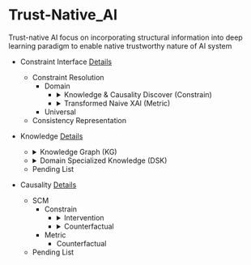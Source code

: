 Trust-Native_AI
===
Trust-native AI focus on incorporating structural information into deep learning paradigm to enable native trustworthy nature of AI system

* Constraint Interface [Details](ConstraintInterface.md "The interface for trust-Native-AI framework to obtain domain-specific or universal trustworthy constraints, providing consistency representation, constraint resolution and other functions")
  * Constraint Resolution
    * Domain
      * <details><summary>Knowledge & Causality Discover (Constrain)</summary>
         - Knowledge form Neural Language<br>
         - Knowledge Graph Discover<br>
         - Causality Discover
        </details>
      * <details><summary>Transformed Naive XAI (Metric)</summary>
         - 
        </details>
    * Universal
  * Consistency Representation

* Knowledge [Details](Knowledge.md "As one of the base solutions of the trust-Native-AI framework, providing solutions for different forms of knowledge as 'Constrain' and 'Metric' in the trustworthy AI process")
  * <details><summary>Knowledge Graph (KG)</summary>
     - Constrain<br>
     - Metric
    </details>
  * <details><summary>Domain Specialized Knowledge (DSK)</summary>
     - Constrain
    </details>
  * Pending List

* Causality [Details](Causality.md "As one of the base solutions for the trust-Native-AI framework, providing solutions for introducing causal inference methods and structural causation into the deep learning process")
  * SCM
    * Constrain
      * <details><summary>Intervention</summary>
         - Deconfounder<br>
         - Track prediction & Reasoning
        </details>
      * <details><summary>Counterfactual</summary>
         - 
        </details>
    * Metric
      * Counterfactual
  * Pending List
